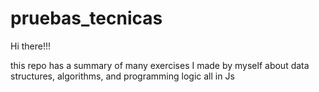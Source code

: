 # pruebas_tecnicas

Hi there!!!

this repo has a summary of many exercises I made by myself about data structures, algorithms, and programming logic all in Js
